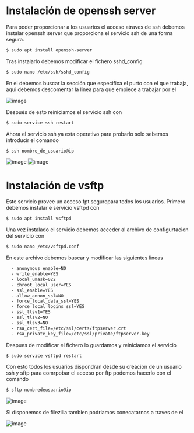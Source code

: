 # Instalación de openssh server
Para poder proporcionar a los usuarios el acceso atraves de ssh debemos instalar openssh server que proporciona el servicio ssh de una forma segura.
```bash
$ sudo apt install openssh-server
```
Tras instalarlo debemos modificar el fichero sshd_config

```bash
$ sudo nano /etc/ssh/sshd_config
``` 

En el debemos buscar la sección que especifica el purto con el que trabaja, aqui debemos descomentar la linea para que empiece a trabajar por el 

![image](https://user-images.githubusercontent.com/91255763/220370469-02ef85ff-cd84-44e3-9ac8-c2a8f96bd27a.png)

Después de esto reiniciamos el servicio ssh con
```bash
$ sudo service ssh restart
```
Ahora el servicio ssh ya esta operativo para probarlo solo sebemos introducir el comando

```bash
$ ssh nombre_de_usuario@ip
```
![image](https://user-images.githubusercontent.com/91255763/220383509-af84181a-8535-45fc-b277-67b420022ea6.png)
![image](https://user-images.githubusercontent.com/91255763/220383814-44787581-bdc5-427d-82d2-60d577399b2e.png)

# Instalación de vsftp
Este servicio provee un acceso fpt seguropara todos los usuarios. 
Primero debemos instalar e servicio vsftpd con
```bash 
$ sudo apt install vsftpd
```
Una vez instalado el servicio debemos acceder al archivo de configurtacion del servicio con
```bash 
$ sudo nano /etc/vsftpd.conf
```
En este archivo debemos buscar y modificar las siguientes lineas
```bash
  - anonymous_enable=NO
  - write_enable=YES
  - local_umask=022
  - chroot_local_user=YES
  - ssl_enable=YES
  - allow_annon_ssl=NO
  - force_local_data_ssl=YES
  - force_local_logins_ssl=YES
  - ssl_tlsv1=YES
  - ssl_tlsv2=NO
  - ssl_tlsv3=NO
  - rsa_cert_file=/etc/ssl/certs/ftpserver.crt
  - rsa_private_key_file=/etc/ssl/private/ftpserver.key
```
Despues de modificar el fichero lo guardamos y reiniciamos el servicio
```bash
$ sudo service vsftpd restart
```
Con esto todos los usuarios dispondran desde su creacion de un usuario ssh y sftp
para comrpobar el acceso por ftp podemos hacerlo con el comando 
```bash
$ sftp nombredeusuario@ip
```
![image](https://user-images.githubusercontent.com/91255763/220417070-a42bfcc4-bcc6-4071-a899-f3a5ec12122a.png)

Si disponemos de filezilla tambien podriamos conecatarnos a traves de el

![image](https://user-images.githubusercontent.com/91255763/220419487-182c1f64-c348-45de-bc3e-85aa11553b71.png)

